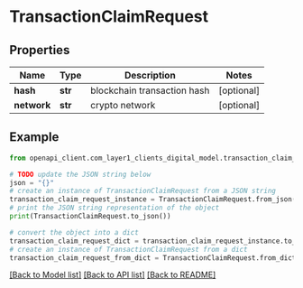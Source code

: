 # TransactionClaimRequest


## Properties

Name | Type | Description | Notes
------------ | ------------- | ------------- | -------------
**hash** | **str** | blockchain transaction hash | [optional] 
**network** | **str** | crypto network | [optional] 

## Example

```python
from openapi_client.com_layer1_clients_digital_model.transaction_claim_request import TransactionClaimRequest

# TODO update the JSON string below
json = "{}"
# create an instance of TransactionClaimRequest from a JSON string
transaction_claim_request_instance = TransactionClaimRequest.from_json(json)
# print the JSON string representation of the object
print(TransactionClaimRequest.to_json())

# convert the object into a dict
transaction_claim_request_dict = transaction_claim_request_instance.to_dict()
# create an instance of TransactionClaimRequest from a dict
transaction_claim_request_from_dict = TransactionClaimRequest.from_dict(transaction_claim_request_dict)
```
[[Back to Model list]](../README.md#documentation-for-models) [[Back to API list]](../README.md#documentation-for-api-endpoints) [[Back to README]](../README.md)


